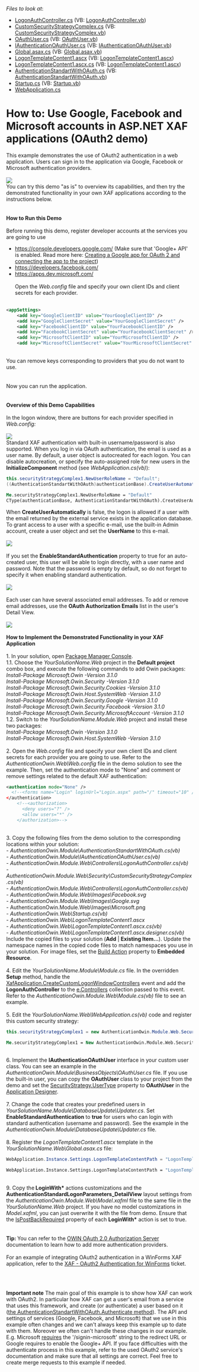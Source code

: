 
<!-- default file list -->
*Files to look at*:

* [LogonAuthController.cs](./CS/AuthenticationOwin.Module.Web/Controllers/LogonAuthController.cs) (VB: [LogonAuthController.vb](./VB/AuthenticationOwin.Module.Web/Controllers/LogonAuthController.vb))
* [CustomSecurityStrategyComplex.cs](./CS/AuthenticationOwin.Module.Web/Security/CustomSecurityStrategyComplex.cs) (VB: [CustomSecurityStrategyComplex.vb](./VB/AuthenticationOwin.Module.Web/Security/CustomSecurityStrategyComplex.vb))
* [OAuthUser.cs](./CS/AuthenticationOwin.Module/BusinessObjects/OAuthUser.cs) (VB: [OAuthUser.vb](./VB/AuthenticationOwin.Module/BusinessObjects/OAuthUser.vb))
* [IAuthenticationOAuthUser.cs](./CS/AuthenticationOwin.Module/IAuthenticationOAuthUser.cs) (VB: [IAuthenticationOAuthUser.vb](./VB/AuthenticationOwin.Module/IAuthenticationOAuthUser.vb))
* [Global.asax.cs](./CS/AuthenticationOwin.Web/Global.asax.cs) (VB: [Global.asax.vb](./VB/AuthenticationOwin.Web/Global.asax.vb))
* [LogonTemplateContent1.ascx](./CS/AuthenticationOwin.Web/LogonTemplateContent1.ascx) (VB: [LogonTemplateContent1.ascx](./VB/AuthenticationOwin.Web/LogonTemplateContent1.ascx))
* [LogonTemplateContent1.ascx.cs](./CS/AuthenticationOwin.Web/LogonTemplateContent1.ascx.cs) (VB: [LogonTemplateContent1.ascx](./VB/AuthenticationOwin.Web/LogonTemplateContent1.ascx))
* [AuthenticationStandartWithOAuth.cs](./CS/AuthenticationOwin.Web/Security/AuthenticationStandartWithOAuth.cs) (VB: [AuthenticationStandartWithOAuth.vb](./VB/AuthenticationOwin.Web/Security/AuthenticationStandartWithOAuth.vb))
* [Startup.cs](./CS/AuthenticationOwin.Web/Startup.cs) (VB: [Startup.vb](./VB/AuthenticationOwin.Web/Startup.vb))
* [WebApplication.cs](./CS/AuthenticationOwin.Web/WebApplication.cs)
<!-- default file list end -->
# How to: Use Google, Facebook and Microsoft accounts in ASP.NET XAF applications (OAuth2 demo)


This example demonstrates the use of OAuth2 authentication in a web application. Users can sign in to the application via Google, Facebook or  Microsoft authentication providers.<br><br><img src="https://raw.githubusercontent.com/DevExpress-Examples/how-to-use-google-facebook-and-microsoft-accounts-in-aspnet-xaf-applications-oauth2-demo-t535280/17.1.3+/media/f34385f9-6797-11e7-80c0-00155d624807.png"><br>You can try this demo "as is" to overview its capabilities, and then try the demonstrated functionality in your own XAF applications according to the instructions below.<br><br><br><strong>How to Run this Demo</strong><br><br>Before running this demo, register developer accounts at the services you are going to use

* <a href="https://console.developers.google.com/">https://console.developers.google.com/</a> (Make sure that 'Google+ API' is enabled. Read more here: <a href="https://docs.microsoft.com/en-us/aspnet/mvc/overview/security/create-an-aspnet-mvc-5-app-with-facebook-and-google-oauth2-and-openid-sign-on">Creating a Google app for OAuth 2 and connecting the app to the project</a>)
* <a href="https://developers.facebook.com/">https://developers.facebook.com/</a>
* <a href="https://apps.dev.microsoft.com/">https://apps.dev.microsoft.com/</a> <br><br>Open the <em>Web.config</em> file and specify your own client IDs and client secrets for each provider.<br><br>


```xml
<appSettings>
    <add key="GoogleClientID" value="YourGoogleClientID" />
    <add key="GoogleClientSecret" value="YourGoogleClientSecret" />
    <add key="FacebookClientID" value="YourFacebookClientID" />
    <add key="FacebookClientSecret" value="YourFacebookClientSecret" />
    <add key="MicrosoftClientID" value="YourMicrosoftClientID" />
    <add key="MicrosoftClientSecret" value="YourMicrosoftClientSecret" />
```


<br>You can remove keys corresponding to providers that you do not want to use. <br><br><br>Now you can run the application.<br><br><strong><br>Overview of this Demo Capabilities</strong><br><br>In the logon window, there are buttons for each provider specified in <em>Web.config:<br><br><img src="https://raw.githubusercontent.com/DevExpress-Examples/how-to-use-google-facebook-and-microsoft-accounts-in-aspnet-xaf-applications-oauth2-demo-t535280/17.1.3+/media/64415faf-679a-11e7-80c0-00155d624807.png"><br></em>Standard XAF authentication with built-in username/password is also supported. When you log in via OAuth authentication, the email is used as a user name. By default, a user object is autocreated for each logon. You can disable autocreation, or specify the auto-assigned role for new users in the <strong>InitializeComponent</strong> method (see <em>WebApplication.cs(vb)</em>):<br>


```cs
this.securityStrategyComplex1.NewUserRoleName = "Default";
((AuthenticationStandartWithOAuth)authenticationBase).CreateUserAutomatically = true;
```




```vb
Me.securityStrategyComplex1.NewUserRoleName = "Default"
CType(authenticationBase, AuthenticationStandartWithOAuth).CreateUserAutomatically = True
```


When <strong>CreateUserAutomatically</strong> is false, the logon is allowed if a user with the email returned by the external service exists in the application database. To grant access to a user with a specific e-mail, use the built-in Admin account, create a user object and set the <strong>UserName</strong> to this e-mail.<br><br><img src="https://raw.githubusercontent.com/DevExpress-Examples/how-to-use-google-facebook-and-microsoft-accounts-in-aspnet-xaf-applications-oauth2-demo-t535280/17.1.3+/media/6f2e4798-679f-11e7-80c0-00155d624807.png"><br><br>If you set the <strong>EnableStandardAuthentication</strong> property to true for an auto-created user, this user will be able to login directly, with a user name and password. Note that the password is empty by default, so do not forget to specify it when enabling standard authentication.<br><br><img src="https://raw.githubusercontent.com/DevExpress-Examples/how-to-use-google-facebook-and-microsoft-accounts-in-aspnet-xaf-applications-oauth2-demo-t535280/17.1.3+/media/f2aeacb6-679e-11e7-80c0-00155d624807.png"><br><br>Each user can have several associated email addresses. To add or remove email addresses, use the  <strong>OAuth Authorization Emails</strong> list in the user's Detail View.<br><br><img src="https://raw.githubusercontent.com/DevExpress-Examples/how-to-use-google-facebook-and-microsoft-accounts-in-aspnet-xaf-applications-oauth2-demo-t535280/17.1.3+/media/ec102541-679f-11e7-80c0-00155d624807.png"><br><strong><br>How to Implement the Demonstrated Functionality in your XAF Application</strong> <br><br>1. In your solution, open <a href="https://docs.microsoft.com/en-us/nuget/tools/package-manager-console">Package Manager Console</a>.<br>  1.1. Choose the <em>YourSolutionName.Web</em> project in the <strong>Default project</strong> combo box, and execute the following commands to add Owin packages:<br><em>  Install-Package Microsoft.Owin -Version 3.1.0<br></em><em>  Install-Package Microsoft.Owin.Security -Version 3.1.0<br></em><em>  Install-Package Microsoft.Owin.Security.Cookies -Version 3.1.0<br></em><em>  Install-Package Microsoft.Owin.Host.SystemWeb -Version 3.1.0<br></em><em>  Install-Package Microsoft.Owin.Security.Google -Version 3.1.0<br></em><em>  Install-Package Microsoft.Owin.Security.Facebook -Version 3.1.0<br></em><em>  Install-Package Microsoft.Owin.Security.MicrosoftAccount -Version 3.1.0</em><em><br></em>  1.2. Switch to the <em>YourSolutionName.Module.Web</em> project and install these two packages:<br><em>  Install-Package Microsoft.Owin -Version 3.1.0</em><br><em>  Install-Package Microsoft.Owin.Host.SystemWeb -Version 3.1.0<br><br></em>2. Open the <em>Web.config</em> file and specify your own client IDs and client secrets for each provider you are going to use. Refer to the <em>AuthenticationOwin.Web\Web.config</em> file in the demo solution to see the example. Then, set the authentication mode to "None" and comment or remove settings related to the default XAF authentication:<br>


```xml
<authentication mode="None" /> 
  <!--<forms name="Login" loginUrl="Login.aspx" path="/" timeout="10" />--> 
</authentication> 
    <!--<authorization> 
      <deny users="?" /> 
      <allow users="*" /> 
    </authorization>-->
```


<br>3. Copy the following files from the demo solution to the corresponding locations within your solution:<br><em>- AuthenticationOwin.Module\AuthenticationStandartWithOAuth.cs(vb)<br>- AuthenticationOwin.Module\IAuthenticationOAuthUser.cs(vb)<br></em><em>- AuthenticationOwin.Module.Web\Controllers\LogonAuthController</em>.cs<em>(vb)</em><br><em>- AuthenticationOwin.Module.Web\Security\CustomSecurityStrategyComplex.cs(vb)<br>- AuthenticationOwin.Module.Web\Controllers\LogonAuthController.cs(vb)<br>- AuthenticationOwin.Module.Web\Images\Facebook.svg<br>- AuthenticationOwin.Module.Web\Images\Google.svg</em><br>- AuthenticationOwin.Module.Web\Images\Microsoft.png</em></em><br><em>- AuthenticationOwin.Web\Startup.cs(vb)<br>- AuthenticationOwin.Web\LogonTemplateContent1.ascx </em><br>- <em>AuthenticationOwin.Web\LogonTemplateContent1.ascx.cs(vb)</em><br>- <em>AuthenticationOwin.Web\LogonTemplateContent1.ascx.designer.cs(vb)</em><br></em>Include the copied files to your solution (<strong>Add</strong> | <strong>Existing Item...</strong>). Update the namespace names in the copied code files to match namespaces you use in your solution. For image files, set the <a href="https://msdn.microsoft.com/en-us/library/0c6xyb66(v=vs.100).aspx#Anchor_1">Build Action</a> property to <strong>Embedded Resource</strong>.<br><em><br></em>4. Edit the <em>YourSolutionName.Module\Module.cs</em> file. In the overridden <strong>Setup</strong> method, handle the<a href="https://documentation.devexpress.com/eXpressAppFramework/DevExpress.ExpressApp.XafApplication.CreateCustomLogonWindowControllers.event"> XafApplication.CreateCustomLogonWindowControllers</a> event and add the <strong>LogonAuthController</strong> to the <a href="https://documentation.devexpress.com/eXpressAppFramework/DevExpress.ExpressApp.CreateCustomLogonWindowControllersEventArgs.Controllers.property">e.Controllers</a> collection passed to this event. Refer to the <em>AuthenticationOwin.Module.Web\Module.cs(vb)</em> file to see an example.<br><br>5. Edit the <em>YourSolutionName.Web\WebApplication.cs(vb)</em> code and register this custom security strategy:<br>


```cs
this.securityStrategyComplex1 = new AuthenticationOwin.Module.Web.Security.CustomSecurityStrategyComplex();
```




```vb
Me.securityStrategyComplex1 = New AuthenticationOwin.Module.Web.Security.CustomSecurityStrategyComplex()
```


<br>6. Implement the <strong>IAuthenticationOAuthUser </strong>interface in your custom user class. You can see an example in the <em>AuthenticationOwin.Module\BusinessObjects\OAuthUser.cs </em>file. If you use the built-in user, you can copy the <strong>OAuthUser </strong>class to your project from the demo and set the <a href="https://documentation.devexpress.com/eXpressAppFramework/DevExpress.ExpressApp.Security.SecurityStrategy.UserType.property">SecurityStrategy.UserType</a> property to <strong>OAuthUser</strong> in the <a href="https://documentation.devexpress.com/eXpressAppFramework/112827/Design-Time-Features/Application-Designer">Application Designer</a>.<br><br>7. Change the code that creates your predefined users in <em>YourSolutionName.Module\DatabaseUpdate\Updater.cs</em>. Set <strong>EnableStandardAuthentication</strong> to <strong>true</strong> for users who can login with standard authentication (username and password). See the example in the <em>AuthenticationOwin.Module\DatabaseUpdate\Updater.cs</em> file.<strong><br><br></strong>8. Register the <em>LogonTemplateContent1.ascx</em> template in the <em>YourSolutionName.Web\Global.asax.cs</em> file:<br>


```cs
WebApplication.Instance.Settings.LogonTemplateContentPath = "LogonTemplateContent1.ascx"; 
```




```vb
WebApplication.Instance.Settings.LogonTemplateContentPath = "LogonTemplateContent1.ascx"
```


<br>9. Copy the<strong> LoginWith*</strong> actions customizations and the <strong>AuthenticationStandardLogonParameters_DetailView</strong> layout settings from the <em>AuthenticationOwin.Module.Web\Model.xafml</em> file to the same file in the <em>YourSolutionName.Web</em> project. If you have no model customizations in<em> Model.xafml</em>, you can just overwrite it with the file from demo. Ensure that the <a href="https://documentation.devexpress.com/eXpressAppFramework/DevExpress.ExpressApp.Web.SystemModule.IModelActionWeb.IsPostBackRequired.property">IsPostBackRequired</a> property of each <strong>LoginWith*</strong> action is set to true.<br><br><br><strong>Tip: </strong>You can refer to the <a href="https://docs.microsoft.com/en-us/aspnet/aspnet/overview/owin-and-katana/owin-oauth-20-authorization-server">OWIN OAuth 2.0 Authorization Server</a> documentation to learn how to add more authentication providers.<br><br>For an example of integrating OAuth2 authentication in a WinForms XAF application, refer to the <a href="https://www.devexpress.com/Support/Center/p/T567978">XAF - OAuth2 Authentication for WinForms</a> ticket.<br><br>

<br/>


<strong>Important note</strong>
The main goal of this example is to show how XAF can work with OAuth2. In particular how XAF can get a user's email from a service that uses this framework, and create (or authenticate) a user based on it ([the AuthenticationStandartWithOAuth.Authenticate method](./CS/AuthenticationOwin.Web/Security/AuthenticationStandartWithOAuth.cs)). The API and settings of services (Google, Facebook, and Microsoft) that we use in this example often changes and we can't always keep this example up to date with them. Moreover we often can't handle these changes in our example. E.g. Microsoft [requires](https://isc.devexpress.com/Thread/WorkplaceDetails?id=T686058) the '/signin-microsoft' string to the redirect URL or Google requires to  enable the Google+ API. 
If you face difficulties with the authenticate process in this example, refer to the used OAuth2 service's documentation and make sure that all settings are correct. Feel free to create merge requests to this example if needed. 
